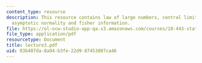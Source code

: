 ```yaml
---
content_type: resource
description: This resource contains law of large numbers, central limit theorem, consistency,
  asymptotic normality and fisher information.
file: https://ol-ocw-studio-app-qa.s3.amazonaws.com/courses/18-443-statistics-for-applications-fall-2006/03b407da8a94b3fe22d987453807ca46_lecture3.pdf
file_type: application/pdf
resourcetype: Document
title: lecture3.pdf
uid: 03b407da-8a94-b3fe-22d9-87453807ca46
---
```

